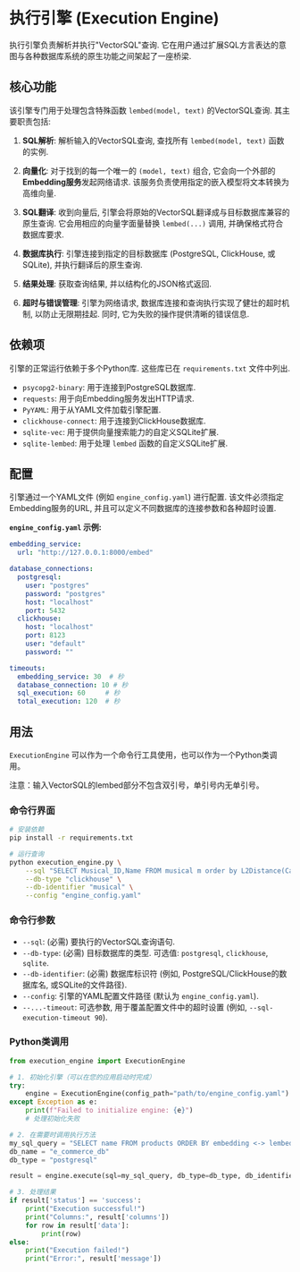 # 执行引擎 (Execution Engine)

执行引擎负责解析并执行"VectorSQL"查询. 它在用户通过扩展SQL方言表达的意图与各种数据库系统的原生功能之间架起了一座桥梁.

## 核心功能

该引擎专门用于处理包含特殊函数 `lembed(model, text)` 的VectorSQL查询. 其主要职责包括:

1.  **SQL解析**: 解析输入的VectorSQL查询, 查找所有 `lembed(model, text)` 函数的实例.

2.  **向量化**: 对于找到的每一个唯一的 `(model, text)` 组合, 它会向一个外部的**Embedding服务**发起网络请求. 该服务负责使用指定的嵌入模型将文本转换为高维向量.

3.  **SQL翻译**: 收到向量后, 引擎会将原始的VectorSQL翻译成与目标数据库兼容的原生查询. 它会用相应的向量字面量替换 `lembed(...)` 调用, 并确保格式符合数据库要求.

4.  **数据库执行**: 引擎连接到指定的目标数据库 (PostgreSQL, ClickHouse, 或 SQLite), 并执行翻译后的原生查询.

5.  **结果处理**: 获取查询结果, 并以结构化的JSON格式返回.

6.  **超时与错误管理**: 引擎为网络请求, 数据库连接和查询执行实现了健壮的超时机制, 以防止无限期挂起. 同时, 它为失败的操作提供清晰的错误信息.

## 依赖项

引擎的正常运行依赖于多个Python库. 这些库已在 `requirements.txt` 文件中列出.

-   `psycopg2-binary`: 用于连接到PostgreSQL数据库.
-   `requests`: 用于向Embedding服务发出HTTP请求.
-   `PyYAML`: 用于从YAML文件加载引擎配置.
-   `clickhouse-connect`: 用于连接到ClickHouse数据库.
-   `sqlite-vec`: 用于提供向量搜索能力的自定义SQLite扩展.
-   `sqlite-lembed`: 用于处理 `lembed` 函数的自定义SQLite扩展.

## 配置

引擎通过一个YAML文件 (例如 `engine_config.yaml`) 进行配置. 该文件必须指定Embedding服务的URL, 并且可以定义不同数据库的连接参数和各种超时设置.

**`engine_config.yaml` 示例:**
```yaml
embedding_service:
  url: "http://127.0.0.1:8000/embed"

database_connections:
  postgresql:
    user: "postgres"
    password: "postgres"
    host: "localhost"
    port: 5432
  clickhouse:
    host: "localhost"
    port: 8123
    user: "default"
    password: ""

timeouts:
  embedding_service: 30  # 秒
  database_connection: 10 # 秒
  sql_execution: 60     # 秒
  total_execution: 120  # 秒
```

## 用法

`ExecutionEngine` 可以作为一个命令行工具使用，也可以作为一个Python类调用。

注意：输入VectorSQL的lembed部分不包含双引号，单引号内无单引号。

### 命令行界面

```bash
# 安装依赖
pip install -r requirements.txt

# 运行查询
python execution_engine.py \
    --sql "SELECT Musical_ID,Name FROM musical m order by L2Distance(Category_embedding, lembed('all-MiniLM-L6-v2','xxx')) + L2Distance(Category_embedding, lembed('all-MiniLM-L6-v2','yyy')) LIMIT 5;" \
    --db-type "clickhouse" \
    --db-identifier "musical" \
    --config "engine_config.yaml"
```

### 命令行参数

-   `--sql`: (必需) 要执行的VectorSQL查询语句.
-   `--db-type`: (必需) 目标数据库的类型. 可选值: `postgresql`, `clickhouse`, `sqlite`.
-   `--db-identifier`: (必需) 数据库标识符 (例如, PostgreSQL/ClickHouse的数据库名, 或SQLite的文件路径).
-   `--config`: 引擎的YAML配置文件路径 (默认为 `engine_config.yaml`).
-   `--...-timeout`: 可选参数, 用于覆盖配置文件中的超时设置 (例如, `--sql-execution-timeout 90`).

### Python类调用

```python
from execution_engine import ExecutionEngine

# 1. 初始化引擎（可以在您的应用启动时完成）
try:
    engine = ExecutionEngine(config_path="path/to/engine_config.yaml")
except Exception as e:
    print(f"Failed to initialize engine: {e}")
    # 处理初始化失败

# 2. 在需要时调用执行方法
my_sql_query = "SELECT name FROM products ORDER BY embedding <-> lembed('bge-base', 'high quality headphones') LIMIT 3"
db_name = "e_commerce_db"
db_type = "postgresql"

result = engine.execute(sql=my_sql_query, db_type=db_type, db_identifier=db_name)

# 3. 处理结果
if result['status'] == 'success':
    print("Execution successful!")
    print("Columns:", result['columns'])
    for row in result['data']:
        print(row)
else:
    print("Execution failed!")
    print("Error:", result['message'])
```
